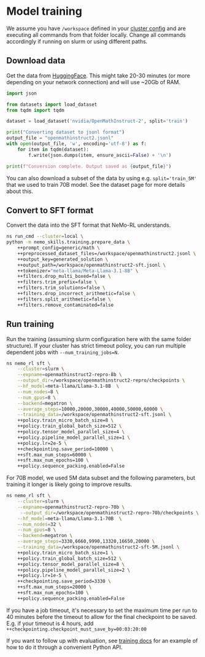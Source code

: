 # Model training

We assume you have `/workspace` defined in your [cluster config](../../basics/cluster-configs.md) and are
executing all commands from that folder locally. Change all commands accordingly
if running on slurm or using different paths.

## Download data

Get the data from [HuggingFace](https://huggingface.co/datasets/nvidia/OpenMathInstruct-2).
This might take 20-30 minutes (or more depending on your network connection) and will use ~20Gb of RAM.

```python
import json

from datasets import load_dataset
from tqdm import tqdm

dataset = load_dataset('nvidia/OpenMathInstruct-2', split='train')

print("Converting dataset to jsonl format")
output_file = "openmathinstruct2.jsonl"
with open(output_file, 'w', encoding='utf-8') as f:
    for item in tqdm(dataset):
        f.write(json.dumps(item, ensure_ascii=False) + '\n')

print(f"Conversion complete. Output saved as {output_file}")
```

You can also download a subset of the data by using e.g. `split='train_5M'` that we used to train 70B model.
See the dataset page for more details about this.

## Convert to SFT format

Convert the data into the SFT format that NeMo-RL understands.

```bash
ns run_cmd --cluster=local \
python -m nemo_skills.training.prepare_data \
    ++prompt_config=generic/math \
    ++preprocessed_dataset_files=/workspace/openmathinstruct2.jsonl \
    ++output_key=generated_solution \
    ++output_path=/workspace/openmathinstruct2-sft.jsonl \
    ++tokenizer="meta-llama/Meta-Llama-3.1-8B" \
    ++filters.drop_multi_boxed=false \
    ++filters.trim_prefix=false \
    ++filters.trim_solutions=false \
    ++filters.drop_incorrect_arithmetic=false \
    ++filters.split_arithmetic=false \
    ++filters.remove_contaminated=false
```


## Run training

Run the training (assuming slurm configuration here with the same folder structure). If your cluster has strict
timeout policy, you can run multiple dependent jobs with `--num_training_jobs=N`.

```bash
ns nemo_rl sft \
    --cluster=slurm \
    --expname=openmathinstruct2-repro-8b \
    --output_dir=/workspace/openmathinstruct2-repro/checkpoints \
    --hf_model=meta-llama/Llama-3.1-8B  \
    --num_nodes=8 \
    --num_gpus=8 \
    --backend=megatron \
    --average_steps=10000,20000,30000,40000,50000,60000 \
    --training_data=/workspace/openmathinstruct2-sft.jsonl \
    ++policy.train_micro_batch_size=8 \
    ++policy.train_global_batch_size=512 \
    ++policy.tensor_model_parallel_size=4 \
    ++policy.pipeline_model_parallel_size=1 \
    ++policy.lr=2e-5 \
    ++checkpointing.save_period=10000 \
    ++sft.max_num_steps=60000 \
    ++sft.max_num_epochs=100 \
    ++policy.sequence_packing.enabled=False
```

For 70B model, we used 5M data subset and the following parameters, but training
it longer is likely going to improve results.


```bash
ns nemo_rl sft \
    --cluster=slurm \
    --expname=openmathinstruct2-repro-70b \
     --output_dir=/workspace/openmathinstruct2-repro-70b/checkpoints \
    --hf_model=meta-llama/Llama-3.1-70B  \
    --num_nodes=32 \
    --num_gpus=8 \
    --backend=megatron \
    --average_steps=3330,6660,9990,13320,16650,20000 \
    --training_data=/workspace/openmathinstruct2-sft-5M.jsonl \
    ++policy.train_micro_batch_size=1 \
    ++policy.train_global_batch_size=512 \
    ++policy.tensor_model_parallel_size=8 \
    ++policy.pipeline_model_parallel_size=2 \
    ++policy.lr=1e-5 \
    ++checkpointing.save_period=3330 \
    ++sft.max_num_steps=20000 \
    ++sft.max_num_epochs=100 \
    ++policy.sequence_packing.enabled=False
```


If you have a job timeout, it's necessary to set the maximum time per run to 40 minutes
before the timeout to allow for the final checkpoint to be saved. E.g. if your timeout is 4 hours,
add `++checkpointing.checkpoint_must_save_by=00:03:20:00`


If you want to follow up with evaluation, see [training docs](../../pipelines/training.md#chaining-pipelines-with-python) for an example of how to do it through a convenient Python API.

